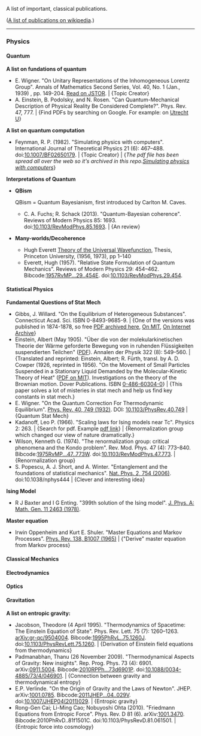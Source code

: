 A list of important, classical publications. 

([A list of publications on wikipedia](https://en.wikipedia.org/wiki/List_of_important_publications_in_physics).)



--------

### Physics




#### Quantum

**A list on fundations of quantum**

* E. Wigner. "On Unitary Representations of the Inhomogeneous Lorentz Group". Annals of Mathematics Second Series, Vol. 40, No. 1 (Jan., 1939) , pp. 149-204. [Read on JSTOR](http://www.jstor.org/stable/1968551). | {Topic Creator}
* A. Einstein, B. Podolsky, and N. Rosen. "Can Quantum-Mechanical Description of Physical Reality Be Considered Complete?". Phys. Rev. 47, 777. | {Find PDFs by searching on Google. For example: on [Utrecht U](http://www.staff.science.uu.nl/~stief101/epr_latex.pdf)}


**A list on quantum computation**

* Feynman, R. P. (1982). "Simulating physics with computers". International Journal of Theoretical Physics 21 (6): 467–488. doi:[10.1007/BF02650179](http://dx.doi.org/10.1007%2FBF02650179). | {Topic Creator} | {*The pdf file has been spread all over the web so it's archived in this repo.[Simulating physics with computers](physics/quantum/quantumComputation/simulatingPhysicsWithComputers.pdf)*}



**Interpretations of Quantum**

* **QBism**

  QBism = Quantum Bayesianism, first introduced by Carlton M. Caves.

  * C. A. Fuchs; R. Schack (2013). "Quantum-Bayesian coherence". Reviews of Modern Physics 85: 1693. doi:[10.1103/RevModPhys.85.1693](http://dx.doi.org/10.1103%2FRevModPhys.85.1693). | {An review}

* **Many-worlds/Decoherence**

  * Hugh Everett [Theory of the Universal Wavefunction](http://www.pbs.org/wgbh/nova/manyworlds/pdf/dissertation.pdf), Thesis, Princeton University, (1956, 1973), pp 1–140
  * Everett, Hugh (1957). "Relative State Formulation of Quantum Mechanics". Reviews of Modern Physics 29: 454–462. Bibcode:[1957RvMP...29..454E](http://adsabs.harvard.edu/abs/1957RvMP...29..454E). doi:[10.1103/RevModPhys.29.454](http://dx.doi.org/10.1103%2FRevModPhys.29.454).





#### Statistical Physics


**Fundamental Questions of Stat Mech**

* Gibbs, J. Willard. "On the Equilibrium of Heterogeneous Substances". Connecticut Acad. Sci. ISBN 0-8493-9685-9. | {One of the versions was published in 1874-1878, so free [PDF archived here](physics/stat/equilibriumOfHeterogeneousSubstances_Gibbs.pdf), [On MIT](http://web.mit.edu/jwk/www/docs/Gibbs1875-1878-Equilibrium_of_Heterogeneous_Substances.pdf), [On Internet Archive](https://archive.org/details/Onequilibriumhe00Gibb)}
* Einstein, Albert (May 1905). "Über die von der molekularkinetischen Theorie der Wärme geforderte Bewegung von in ruhenden Flüssigkeiten suspendierten Teilchen" ([PDF](http://www.physik.uni-augsburg.de/annalen/history/papers/1905_17_549-560.pdf)). Annalen der Physik 322 (8): 549–560. | {Translated and reprinted: Einstein, Albert; R. Fürth, transl. by A. D. Cowper (1926, reprinted in 1956). "On the Movement of Small Particles Suspended in a Stationary Liquid Demanded by the Molecular-Kinetic Theory of Heat" ([PDF on MIT](http://users.physik.fu-berlin.de/~kleinert/files/eins_brownian.pdf)). Investigations on the theory of the Brownian motion. Dover Publications. ISBN [0-486-60304-0](https://en.wikipedia.org/wiki/Special:BookSources/0-486-60304-0)} | {This paper solves a lot of misteries in stat mech and help us find key constants in stat mech.}
* E. Wigner. "On the Quantum Correction For Thermodynamic Equilibrium". [Phys. Rev. 40, 749 (1932)](http://journals.aps.org/pr/abstract/10.1103/PhysRev.40.749). DOI: [10.1103/PhysRev.40.749](http://dx.doi.org/10.1103/PhysRev.40.749)  | {Quantum Stat Mech}
* Kadanoff, Leo P. (1966). "Scaling laws for Ising models near Tc". Physics 2: 263. | {Search for pdf. Example [pdf link](http://jfi.uchicago.edu/~leop/Oldies%20but%20Goodies/Scaling%20Laws%20for%20Ising%20Models%20Near%20T.pdf)} | {Renormalization group which changed our view of nature dramatically.}
* Wilson, Kenneth G. (1974). "The renormalization group: critical phenomena and the Kondo problem". Rev. Mod. Phys. 47 (4): 773–840. Bibcode:[1975RvMP...47..773W](http://adsabs.harvard.edu/abs/1975RvMP...47..773W). doi:[10.1103/RevModPhys.47.773](http://dx.doi.org/10.1103%2FRevModPhys.47.773). | {Renormalization group}
* S. Popescu, A. J. Short, and A. Winter. "Entanglement and the foundations of statistical mechanics". [Nat. Phys. 2, 754 (2006)](http://www.nature.com/nphys/journal/v2/n11/abs/nphys444.html). doi:10.1038/nphys444 | {Clever and interesting idea}


**Ising Model**

* R J Baxter and I G Enting. "399th solution of the Ising model". [J. Phys. A: Math. Gen. 11 2463 (1978)](http://iopscience.iop.org/0305-4470/11/12/012).



**Master equation**

* Irwin Oppenheim and Kurt E. Shuler. "Master Equations and Markov Processes". [Phys. Rev. 138, B1007 (1965)](http://journals.aps.org/pr/abstract/10.1103/PhysRev.138.B1007) | {"Derive" master equation from Markov process}



#### Classical Mechanics




#### Electrodynamics


#### Optics


#### Gravitation


**A list on entropic gravity:**

* Jacobson, Theodore (4 April 1995). "Thermodynamics of Spacetime: The Einstein Equation of State". Phys. Rev. Lett. 75 (7): 1260–1263. [arXiv:gr-qc/9504004](https://arxiv.org/abs/gr-qc/9504004). Bibcode:[1995PhRvL..75.1260J](http://adsabs.harvard.edu/abs/1995PhRvL..75.1260J). doi:[10.1103/PhysRevLett.75.1260](http://dx.doi.org/10.1103%2FPhysRevLett.75.1260).
  | {Derivation of Einstein field equations from thermodynamics}
* Padmanabhan, Thanu (26 November 2009). "Thermodynamical Aspects of Gravity: New insights". Rep. Prog. Phys. 73 (4): 6901. arXiv:[0911.5004](https://arxiv.org/abs/0911.5004). Bibcode:[2010RPPh...73d6901P](http://adsabs.harvard.edu/abs/2010RPPh...73d6901P). doi:[10.1088/0034-4885/73/4/046901](http://dx.doi.org/10.1088%2F0034-4885%2F73%2F4%2F046901). | {Connection between gravity and thermodynamical entropy}
* E.P. Verlinde. "On the Origin of Gravity and the Laws of Newton". JHEP. arXiv:[1001.0785](https://arxiv.org/abs/1001.0785). Bibcode:[2011JHEP...04..029V](http://adsabs.harvard.edu/abs/2011JHEP...04..029V). doi:[10.1007/JHEP04(2011)029](http://dx.doi.org/10.1007%2FJHEP04%282011%29029). | {Entropic gravity}
* Rong-Gen Cai; Li-Ming Cao; Nobuyoshi Ohta (2010). "Friedmann Equations from Entropic Force". Phys. Rev. D 81 (6). arXiv:[1001.3470](https://arxiv.org/abs/1001.3470). Bibcode:2010PhRvD..81f1501C. doi:10.1103/PhysRevD.81.061501. | {Entropic force into cosmology}

